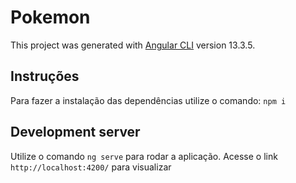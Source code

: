 # Pokemon

This project was generated with [Angular CLI](https://github.com/angular/angular-cli) version 13.3.5.

## Instruções
Para fazer a instalação das dependências utilize o comando:
    `npm i`    
## Development server
Utilize o comando `ng serve` para rodar a aplicação. Acesse o link `http://localhost:4200/` para visualizar
